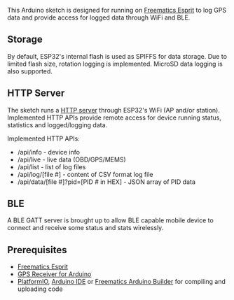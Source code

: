 This Arduino sketch is designed for running on [Freematics Esprit](https://freematics.com/products/freematics-esprit/) to log GPS data and provide access for logged data through WiFi and BLE.

Storage
-------

By default, ESP32's internal flash is used as SPIFFS for data storage. Due to limited flash size, rotation logging is implemented. MicroSD data logging is also supported.

HTTP Server
-----------

The sketch runs a [HTTP server](https://github.com/stanleyhuangyc/Freematics/tree/master/libraries/httpd) through ESP32's WiFi (AP and/or station). Implemented HTTP APIs provide remote access for device running status, statistics and logged/logging data.

Implemented HTTP APIs:

* /api/info - device info
* /api/live - live data (OBD/GPS/MEMS)
* /api/list - list of log files
* /api/log/[file #] - content of CSV format log file
* /api/data/[file #]?pid=[PID # in HEX] - JSON array of PID data

BLE
---

A BLE GATT server is brought up to allow BLE capable mobile device to connect and receive some status and stats wirelessly.

Prerequisites
-------------

* [Freematics Esprit](https://freematics.com/products/freematics-esprit/)
* [GPS Receiver for Arduino](https://freematics.com/store/index.php?route=product/product&path=20&product_id=55)
* [PlatformIO](http://platformio.org/), [Arduino IDE](https://github.com/espressif/arduino-esp32#installation-instructions) or [Freematics Arduino Builder](https://freematics.com/software/arduino-builder) for compiling and uploading code
